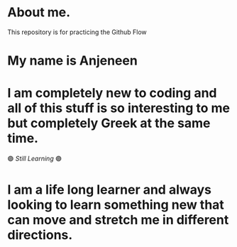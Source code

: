 # About me.
This repository is for practicing the Github Flow





# My name is Anjeneen
# I am completely new to coding and all of this stuff is so interesting to me but completely Greek at the same time.
🟣
*Still Learning*
🟣
# I am a life long learner and always looking to learn something new that can move and stretch me in different directions.


